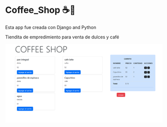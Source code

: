# Coffee_Shop ☕🍪
Esta app fue creada con Django and Python

Tiendita de empredimiento para venta de dulces y café


<p align="center">
  <img src="https://github.com/LinethDelCarmenGuerraCamarena/imagenes/blob/main/coffee.png"/>
</p>
